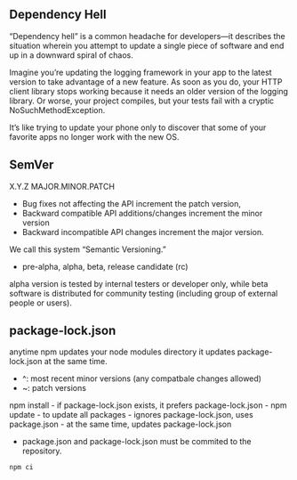 
## Dependency Hell

“Dependency hell” is a common headache for developers—it describes the situation wherein you attempt to update a single piece of software and end up in a downward spiral of chaos.

Imagine you’re updating the logging framework in your app to the latest version to take advantage of a new feature. As soon as you do, your HTTP client library stops working because it needs an older version of the logging library. Or worse, your project compiles, but your tests fail with a cryptic NoSuchMethodException.

It’s like trying to update your phone only to discover that some of your favorite apps no longer work with the new OS. 

## SemVer

X.Y.Z
MAJOR.MINOR.PATCH

- Bug fixes not affecting the API increment the patch version, 
- Backward compatible API additions/changes increment the minor version
- Backward incompatible API changes increment the major version.

We call this system “Semantic Versioning.”

- pre-alpha, alpha, beta, release candidate (rc)

alpha version is tested by internal testers or developer only, while beta software is distributed for community testing (including group of external people or users).

## package-lock.json

anytime npm updates your node modules directory it updates package-lock.json at the same time.

- ^: most recent minor versions (any compatbale changes allowed)
- ~: patch versions

npm install
	- if package-lock.json exists, it prefers package-lock.json
	-
npm update 
	- to update all packages
	- ignores package-lock.json, uses package.json
	- at the same time, updates package-lock.json


* package.json and package-lock.json must be commited to the repository.

```bash
npm ci
```


